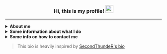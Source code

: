 <h3 align="center"> Hi, this is my profile! <img src="https://raw.githubusercontent.com/Fustie/Fustie/master/wave.gif" width="25px"> </h3> 

------

<details><summary><strong>About me</strong></summary><p>
  
- 🙋‍♂️ My name is Alexander (Александр)
- 🏠 I'm currently living in **Nefteyugansk, Russia**
- 🗣 My main language is Russian, but in most cases, I'm trying to use **English**
- 💕 I am very passionate about photography and public transportation, combining this **with enjoyable music** and **interesting projects**
- 👨‍🎓 Got the **Github Student Developer Pack** on **Mar 11, 2022**
  
</p></details>

<details><summary><strong>Some information about what I do</strong></summary><p>
- 📚 I'm currently learning:
  - **Game development**
    - **Unreal Engine 5**
    - **Blender**
  - **PHP**
- 🏆 I've currently finished learning:
   - **[Basics] Java/SQL/Python/PHP**
- 🌱 I want to learn in future:
  - **JavaScript**
  - **JavaScript Things:**
    - **TypeScript**
</p></details>

<details><summary><strong>Some info on how to contact me</strong></summary><p>

- 🌍 Here are several sites where you can follow me:
  - **[VK](https://vk.com/alexonka)**
  <!-- - **[Twitter](https://twitter.com/)**
  - **[Instagram](https://instagram.com/)** -->
  - **[Last.fm](https://last.fm/user/AJIEXCoffee)**
  <!-- - **[Code::Stats](https://codestats.net/users/)** -->
  - **[Shikimori]([https://shikimori.one/SecondThundeR](https://shikimori.me/Fustie)**
  - **[Discord](https://discord.com/users/270094292205305857)**

- 📫 The best way you can reach me:
  - ✈ **[Telegram](https://t.me/fluidrl)** <!-- or via 📧 **Email** - [REDACTED] I'm sure one day I'll open my own mail. -->
  - 🕖 My active time: **12 A.M. - 10 P.M.** *(UTC+5)*

</p></details>

> This bio is heavily inspired by [SecondThundeR's bio](https://raw.githubusercontent.com/SecondThundeR/)
